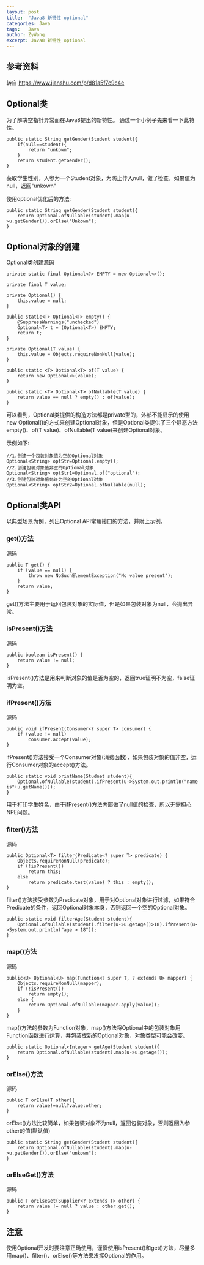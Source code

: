 ```yaml
---
layout: post
title:  "Java8 新特性 optional"
categories: Java
tags:   Java
author: ZyWang
excerpt: Java8 新特性 optional
---
```

## 参考资料 ##
转自 https://www.jianshu.com/p/d81a5f7c9c4e

## Optional类 ##

为了解决空指针异常而在Java8提出的新特性。
通过一个小例子先来看一下此特性。
	
	public static String getGender(Student student){
		if(null==student){
			return "unkown";
		}
		return student.getGender();
	}

获取学生性别，入参为一个Student对象，为防止传入null，做了检查，如果值为null，返回"unkown"

使用optional优化后的方法:
	
	public static String getGender(Student student){
		return Optional.ofNullable(student).map(u->u.getGender()).orElse("Unkown");
	}

## Optional对象的创建 ##

Optional类创建源码

	private static final Optional<?> EMPTY = new Optional<>();

    private final T value;

    private Optional() {
        this.value = null;
    }

    public static<T> Optional<T> empty() {
        @SuppressWarnings("unchecked")
        Optional<T> t = (Optional<T>) EMPTY;
        return t;
    }

    private Optional(T value) {
        this.value = Objects.requireNonNull(value);
    }

    public static <T> Optional<T> of(T value) {
        return new Optional<>(value);
    }

    public static <T> Optional<T> ofNullable(T value) {
        return value == null ? empty() : of(value);
    }

可以看到，Optional类提供的构造方法都是private型的，外部不能显示的使用new Optional()的方式来创建Optional对象，但是Optional类提供了三个静态方法empty()、of(T value)、ofNullable(T value)来创建Optional对象。

示例如下:
	
	//1.创建一个包装对象值为空的Optional对象
	Optional<String> optStr=Optional.empty();
	//2.创建包装对象值非空的Optional对象
	Optional<String> optStr1=Optional.of("optional");
	//3.创建包装对象值允许为空的Optional对象
	Optional<String> optStr2=Optional.ofNullable(null);

## Optional类API ##

以典型场景为例，列出Optional API常用接口的方法，并附上示例。

### get()方法 ###

源码

	public T get() {
        if (value == null) {
            throw new NoSuchElementException("No value present");
        }
        return value;
    }

get()方法主要用于返回包装对象的实际值，但是如果包装对象为null，会抛出异常。

### isPresent()方法 ###

源码
	
	public boolean isPresent() {
        return value != null;
    }

isPresent()方法是用来判断对象的值是否为空的，返回true证明不为空，false证明为空。

### ifPresent()方法 ###

源码

	public void ifPresent(Consumer<? super T> consumer) {
        if (value != null)
            consumer.accept(value);
    }

ifPresent()方法接受一个Consumer对象(消费函数)，如果包装对象的值非空，运行Consumer对象的accept()方法。

	public static void printName(Studnet student){
		Optional.ofNullable(student).ifPresent(u->System.out.println("name is"+u.getName()));
	}
用于打印学生姓名，由于ifPresent()方法内部做了null值的检查，所以无需担心NPE问题。

### filter()方法 ###

源码

	public Optional<T> filter(Predicate<? super T> predicate) {
        Objects.requireNonNull(predicate);
        if (!isPresent())
            return this;
        else
            return predicate.test(value) ? this : empty();
    }

filter()方法接受参数为Predicate对象，用于对Optional对象进行过滤，如果符合Predicate的条件，返回Optional对象本身，否则返回一个空的Optional对象。
	
	public static void filterAge(Student student){
		Optional.ofNullable(student).filter(u->u.getAge()>18).ifPresent(u->System.out.println("age > 18"));
	}

### map()方法 ###

源码

	public<U> Optional<U> map(Function<? super T, ? extends U> mapper) {
        Objects.requireNonNull(mapper);
        if (!isPresent())
            return empty();
        else {
            return Optional.ofNullable(mapper.apply(value));
        }
    }

map()方法的参数为Function对象，map()方法将Optional中的包装对象用Function函数进行运算，并包装成新的Optional对象，对象类型可能会改变。

	public static Optional<Integer> getAge(Student student){
		return Optional.ofNullable(student).map(u->u.getAge());
	}

### orElse()方法 ###

源码

	public T orElse(T other){
		return value!=null?value:other;
	}

orElse()方法比较简单，如果包装对象不为null，返回包装对象，否则返回入参other的值(默认值)

	public static String getGender(Student student){
		return Optional.ofNullable(student).map(u->u.getGender()).orElse("unkown");
	}

### orElseGet()方法 ###

源码

	public T orElseGet(Supplier<? extends T> other) {
        return value != null ? value : other.get();
    }

## 注意 ##

使用Optional开发时要注意正确使用，谨慎使用isPresent()和get()方法，尽量多用map()、filter()、orElse()等方法来发挥Optional的作用。
